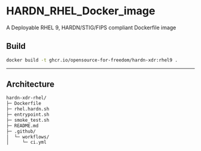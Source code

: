 # HARDN_RHEL_Docker_image
A Deployable RHEL 9, HARDN/STIG/FIPS compliant Dockerfile image 

## Build
```bash
docker build -t ghcr.io/opensource-for-freedom/hardn-xdr:rhel9 .
```
---
## Architecture 

```bash
hardn-xdr-rhel/
├─ Dockerfile
├─ rhel.hardn.sh
├─ entrypoint.sh
├─ smoke_test.sh
├─ README.md
├─ .github/
│  └─ workflows/
│     └─ ci.yml
```
